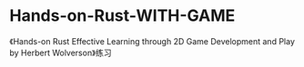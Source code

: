 # Hands-on-Rust-WITH-GAME
《Hands-on Rust Effective Learning through 2D Game Development and Play by Herbert Wolverson》练习
